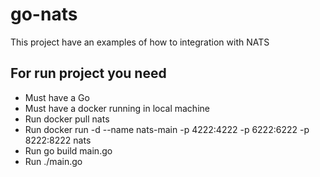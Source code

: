 # go-nats
This project have an examples of how to integration with NATS

## For run project you need
* Must have a Go
* Must have a docker running in local machine
* Run docker pull nats
* Run docker run -d --name nats-main -p 4222:4222 -p 6222:6222 -p 8222:8222 nats
* Run go build main.go
* Run ./main.go

